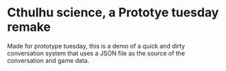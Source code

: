 # Cthulhu science, a Prototye tuesday remake

Made for prototype tuesday, this is a demo of a quick and dirty conversation system that uses a JSON file as the source of the conversation and game data.